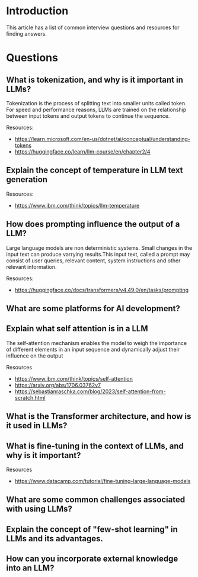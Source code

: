 # Introduction

This article has a list of common interview questions and resources for finding answers.

# Questions

## What is tokenization, and why is it important in LLMs?

Tokenization is the process of splitting text into smaller units called token. For speed and performance reasons, LLMs are trained on the relationship between input tokens and output tokens to continue the sequence. 

Resources:
 - https://learn.microsoft.com/en-us/dotnet/ai/conceptual/understanding-tokens
 - https://huggingface.co/learn/llm-course/en/chapter2/4 

## Explain the concept of temperature in LLM text generation

Resources:
 - https://www.ibm.com/think/topics/llm-temperature

## How does prompting influence the output of a LLM?

Large language models are non deterministic systems. Small changes in the input text can produce varrying results.This input text, called a prompt may consist of user queries, relevant content, system instructions and other relevant information.

Resources:
 - https://huggingface.co/docs/transformers/v4.49.0/en/tasks/prompting

## What are some platforms for AI development?

## Explain what self attention is in a LLM

The self-attention mechanism enables the model to weigh the importance of different elements in an input sequence and dynamically adjust their influence on the output

Resources
 - https://www.ibm.com/think/topics/self-attention
 - https://arxiv.org/abs/1706.03762v7
 - https://sebastianraschka.com/blog/2023/self-attention-from-scratch.html

## What is the Transformer architecture, and how is it used in LLMs?

## What is fine-tuning in the context of LLMs, and why is it important?

Resources
 - https://www.datacamp.com/tutorial/fine-tuning-large-language-models

## What are some common challenges associated with using LLMs?

## Explain the concept of "few-shot learning" in LLMs and its advantages.

## How can you incorporate external knowledge into an LLM?
